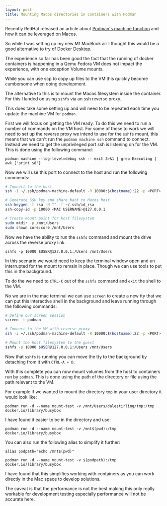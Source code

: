 ```yaml
---
layout: post
title: Mounting Macos directories in containers with Podman 
---
```


Recently RedHat released an article about [Podman's machine function](https://www.redhat.com/sysadmin/podman-mac-machine-architecture) and how it can be leveraged on Macos. 

So while I was setting up my new M1 MacBook air I thought this would be a good alternative to try of Docker Desktop. 

The experience so far has been good the fact that the running of docker containers is happening in a Qemu Fedora VM does not impact the experience, with one exception Volume mounts. 

While you can use scp to copy up files to the VM this quickly become cumbersome when doing development. 

The alternative to this is to mount the Macos filesystem inside the container. For this I landed on using `sshfs` via an ssh reverse proxy. 

This does take some setting up and will need to be repeated each time you update the machine VM for `podman`. 

First we will focus on getting the VM ready. To do this we need to run a number of commands on the VM host. For some of these to work we will need to set up the reverse proxy we intend to use for the `sshfs` mount, this means that we can't run the `podman machine ssh` command to connect. Instead we need to get the unprivileged port ssh is listening on for the VM. This is done using the following command: 

`podman machine --log-level=debug ssh -- exit 2>&1 | grep Executing | awk {'print $8'}`

Now we will use this port to connect to the host and run the following commends:

```bash
# Connect to the host 
ssh -i ~/.ssh/podman-machine-default -R 10000:$(hostname):22 -p <PORT> core@localhost

# Generate SSH key and share back to Macos host
ssh-keygen -t rsa -N "" -f ~/.ssh/id_rsa
ssh-copy-id -p 10000 <MAC USERNAME>@127.0.0.1

# Create mount point for host filesystem
sudo mkdir -p /mnt/Users
sudo chown core:core /mnt/Users
```

Now we have the ability to run the `sshfs` command and mount the drive across the reverse proxy link. 

`sshfs -p 10000 $USER@127.0.0.1:/Users /mnt/Users`

In this scenario we would need to keep the terminal window open and un interrupted for the mount to remain in place. Though we can use tools to put this in the background. 

To do the we need to `CTRL-C` out of the `sshfs` command and `exit` the shell to the VM. 

No we are in the mac terminal we can use `screen` to create a new tty that we can put this interactive shell in the background and leave running through the following commands:

```bash
# Define our screen session
screen -t podman

# Connect to the VM with reverse proxy
ssh -i ~/.ssh/podman-machine-default -R 10000:$(hostname):22 -p <PORT> core@localhost

# Mount the host filesystem to the guest
sshfs -p 10000 $USER@127.0.0.1:/Users /mnt/Users 
```

Now that `sshfs` is running you can move the tty to the background by detaching from it with `CTRL-A + D`.

With this complete you can now mount volumes from the host to containers run by `podman`. This is done using the path of the directory or file using the path relevant to the VM. 

For example if we wanted to mount the directory `tmp` in your user directory it would look like:

`podman run -d --name mount-test -v /mnt/Users/dalestirling/tmp:/tmp docker.io/library/busybox                                                              
`

I have found it easier to be in the directory and use: 

`podman run -d --name mount-test -v /mnt$(pwd):/tmp docker.io/library/busybox                                                              
`

You can also run the following alias to simplify it further: 

`alias podpath="echo /mnt$(pwd)"`

`podman run -d --name mount-test -v $(podpath):/tmp docker.io/library/busybox                                                              
`

I have found that this simplifies working with containers as you can work directly in the Mac space to develop solutions. 

The caveat is that the performance is not the best making this only really workable for development testing especially performance will not be accurate here. 